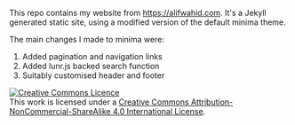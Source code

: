 This repo contains my website from https://alifwahid.com. It's a Jekyll
generated static site, using a modified version of the default minima theme.

The main changes I made to minima were:
1. Added pagination and navigation links
2. Added lunr.js backed search function
3. Suitably customised header and footer

<a rel="license" href="https://creativecommons.org/licenses/by-nc-sa/4.0/"><img alt="Creative Commons Licence" style="border-width:0" src="https://i.creativecommons.org/l/by-nc-sa/4.0/88x31.png" /></a><br />This work is licensed under a <a rel="license" href="https://creativecommons.org/licenses/by-nc-sa/4.0/">Creative Commons Attribution-NonCommercial-ShareAlike 4.0 International License</a>.
